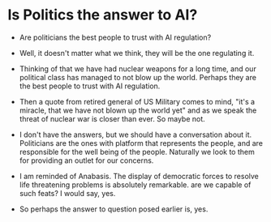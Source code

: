 # Is Politics the answer to AI?

- Are politicians the best people to trust with AI regulation?

- Well, it doesn't matter what we think, they will be the one regulating it.

- Thinking of that we have had nuclear weapons for a long time, and our political class has managed to not blow up the world. Perhaps they are the best people to trust with AI regulation. 

- Then a quote from  retired general of US Military comes to mind, "it's a miracle, that we have not blown up the world yet" and as we speak the threat of nuclear war is closer than ever. So maybe not. 

- I don't have the answers, but we should have a conversation about it. Politicians are the ones with platform that represents the people, and are responsible for the well being of the people. Naturally we look to them for providing an outlet for our concerns.

- I am reminded of Anabasis. The display of democratic forces to resolve life threatening problems is absolutely remarkable. are we capable of such feats? I would say, yes.

- So perhaps the answer to question posed earlier is, yes.
